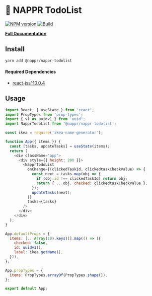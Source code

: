 # 🍰 NAPPR TodoList

[![NPM version][npm-version-img]][npm-url] [![Build][travis-img]][travis-url]

[**Full Documentation**](https://sixertoy.github.io/nappr-todolist/#/)

## Install

```bash
yarn add @nappr/nappr-todolist
```

#### Required Dependencies

- [react-jss^10.0.4](https://www.npmjs.com/package/react-jss)

## Usage

```javascript
import React, { useState } from 'react';
import PropTypes from 'prop-types';
import { v1 as uuidv1 } from 'uuid';
import NapprTodoList from '@nappr/nappr-todolist';

const ikea = require('ikea-name-generator');

function App({ items }) {
  const [tasks, updateTasks] = useState(items);
  return (
    <div className="app">
      <div style={{ height: 200 }}>
        <NapprTodoList
          onChange={(clickedTaskId, clickedtaskCheckValue) => {
            const next = tasks.map(obj => {
              if (obj.id !== clickedTaskId) return obj;
              return { ...obj, checked: clickedtaskCheckValue };
            });
            updateTasks(next);
          }}
          tasks={tasks}
        />
      </div>
    </div>
  );
}

App.defaultProps = {
  items: [...Array(10).keys()].map(() => ({
    checked: false,
    id: uuidv1(),
    label: ikea.getName(),
  })),
};

App.propTypes = {
  items: PropTypes.arrayOf(PropTypes.shape()),
};

export default App;
```

[travis-url]: https://travis-ci.org/sixertoy/nappr-todolist
[travis-img]: http://img.shields.io/travis/sixertoy/nappr-todolist.svg?style=flat-square
[npm-url]: https://www.npmjs.com/package/@nappr/nappr-todolist
[npm-version-img]: http://img.shields.io/npm/v/@nappr/nappr-todolist.svg?style=flat-square
